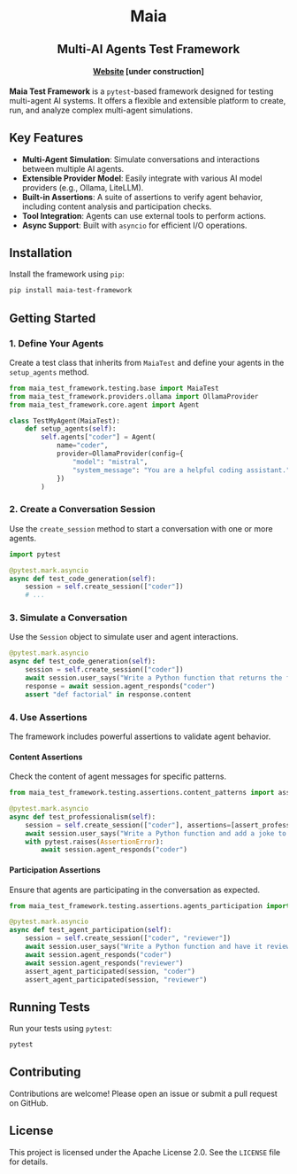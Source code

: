 <h1 align="center">
  Maia
</h1>
<h2 align="center">
  Multi-AI Agents Test Framework
</h2>
<h4 align="center">
  <a href="https://www.maiaframework.com">Website</a> [under construction]
</h4>

**Maia Test Framework** is a `pytest`-based framework designed for testing multi-agent AI systems. It offers a flexible and extensible platform to create, run, and analyze complex multi-agent simulations.

## Key Features

- **Multi-Agent Simulation**: Simulate conversations and interactions between multiple AI agents.
- **Extensible Provider Model**: Easily integrate with various AI model providers (e.g., Ollama, LiteLLM).
- **Built-in Assertions**: A suite of assertions to verify agent behavior, including content analysis and participation checks.
- **Tool Integration**: Agents can use external tools to perform actions.
- **Async Support**: Built with `asyncio` for efficient I/O operations.

## Installation

Install the framework using `pip`:

```bash
pip install maia-test-framework
```

## Getting Started

### 1. Define Your Agents

Create a test class that inherits from `MaiaTest` and define your agents in the `setup_agents` method.

```python
from maia_test_framework.testing.base import MaiaTest
from maia_test_framework.providers.ollama import OllamaProvider
from maia_test_framework.core.agent import Agent

class TestMyAgent(MaiaTest):
    def setup_agents(self):
        self.agents["coder"] = Agent(
            name="coder",
            provider=OllamaProvider(config={
                "model": "mistral",
                "system_message": "You are a helpful coding assistant.",
            })
        )
```

### 2. Create a Conversation Session

Use the `create_session` method to start a conversation with one or more agents.

```python
import pytest

@pytest.mark.asyncio
async def test_code_generation(self):
    session = self.create_session(["coder"])
    # ...
```

### 3. Simulate a Conversation

Use the `Session` object to simulate user and agent interactions.

```python
@pytest.mark.asyncio
async def test_code_generation(self):
    session = self.create_session(["coder"])
    await session.user_says("Write a Python function that returns the factorial of a number.")
    response = await session.agent_responds("coder")
    assert "def factorial" in response.content
```

### 4. Use Assertions

The framework includes powerful assertions to validate agent behavior.

#### Content Assertions

Check the content of agent messages for specific patterns.

```python
from maia_test_framework.testing.assertions.content_patterns import assert_professional_tone

@pytest.mark.asyncio
async def test_professionalism(self):
    session = self.create_session(["coder"], assertions=[assert_professional_tone])
    await session.user_says("Write a Python function and add a joke to the comments.")
    with pytest.raises(AssertionError):
        await session.agent_responds("coder")
```

#### Participation Assertions

Ensure that agents are participating in the conversation as expected.

```python
from maia_test_framework.testing.assertions.agents_participation import assert_agent_participated

@pytest.mark.asyncio
async def test_agent_participation(self):
    session = self.create_session(["coder", "reviewer"])
    await session.user_says("Write a Python function and have it reviewed.")
    await session.agent_responds("coder")
    await session.agent_responds("reviewer")
    assert_agent_participated(session, "coder")
    assert_agent_participated(session, "reviewer")
```

## Running Tests

Run your tests using `pytest`:

```bash
pytest
```

## Contributing

Contributions are welcome! Please open an issue or submit a pull request on GitHub.

## License

This project is licensed under the Apache License 2.0. See the `LICENSE` file for details.
